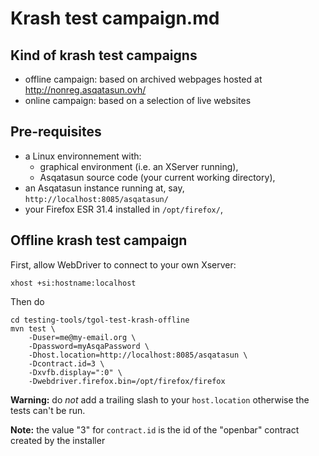 # Krash test campaign.md

## Kind of krash test campaigns

* offline campaign: based on archived webpages hosted at http://nonreg.asqatasun.ovh/
* online campaign: based on a selection of live websites

## Pre-requisites

* a Linux environnement with:
    * graphical environment (i.e. an XServer running),
    * Asqatasun source code (your current working directory),
* an Asqatasun instance running at, say,  `http://localhost:8085/asqatasun/`
* your Firefox ESR 31.4 installed in `/opt/firefox/`,

## Offline krash test campaign

First, allow WebDriver to connect to your own Xserver:

```shell
xhost +si:hostname:localhost
```

Then do

```shell
cd testing-tools/tgol-test-krash-offline
mvn test \
    -Duser=me@my-email.org \
    -Dpassword=myAsqaPassword \
    -Dhost.location=http://localhost:8085/asqatasun \
    -Dcontract.id=3 \
    -Dxvfb.display=":0" \
    -Dwebdriver.firefox.bin=/opt/firefox/firefox
```

**Warning:** do _not_ add a trailing slash to your `host.location` otherwise the tests can't be run.

**Note:** the value "3" for `contract.id` is the id of the "openbar" contract created by the installer
